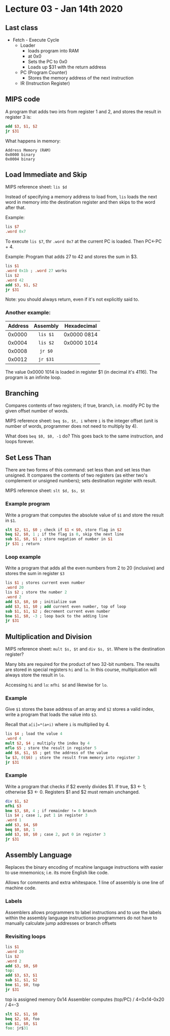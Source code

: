# Lecture 03 - Jan 14th 2020

## Last class
- Fetch - Execute Cycle
  - Loader
    - loads program into RAM
    - at 0x0
    - Sets the PC to 0x0
    - Loads up $31 with the return address
  - PC (Program Counter)
    - Stores the memory address of the next instruction
  - IR (Instruction Register)

## MIPS code
A program that adds two ints from register 1 and 2, and stores the result in register 3 is:
```MIPS
add $3, $1, $2
jr $31
```
What happens in memory:
```
Address Memory (RAM)
0x0000 binary
0x0004 binary
```

## Load Immediate and Skip
MIPS reference sheet: `lis $d`

Instead of specifying a memory address to load from, `lis` loads the next word in memory into the destination register and then skips to the word after that.

Example:
```MIPS
lis $7
.word 0x7
```
To execute `lis $7`, thr `.word 0x7` at the current PC is loaded. Then PC$\leftarrow$PC + 4.

Example: Program that adds 27 to 42 and stores the sum in $3.

```MIPS
lis $1
.word 0x1b ; .word 27 works
lis $2
.word 42
add $3, $1, $2
jr $31
```
Note: you should always return, even if it's not explicitly said to.


### Another example:
|Address|Assembly|Hexadecimal|
|---|:---:|---|
|0x0000|`lis $1`|0x0000 0814|
|0x0004|`lis $2`|0x0000 1014|
|0x0008|`jr $0`|
|0x0012|`jr $31`|

The value 0x0000 1014 is loaded in register $1 (in decimal it's 4116). The program is an infinite loop.

## Branching
Compares contents of two registers; if true, branch, i.e. modify PC by the given offset number of words.

MIPS reference sheet: `beq $s, $t, i` where `i` is the integer offset (unit is number of words, programmer does not need to multiply by 4).

What does `beq $0, $0, -1` do? This goes back to the same instruction, and loops forever.

## Set Less Than
There are two forms of this command: set less than and set less than unsigned. It compares the contents of two registers (as either two's complement or unsigned numbers); sets destination register with result.

MIPS reference sheet: `slt $d, $s, $t`

### Example program
Write a program that computes the absolute value of `$1` and store the result in `$1`.
```MIPS
slt $2, $1, $0 ; check if $1 < $0, store flag in $2
beq $2, $0, 1 ; if the flag is 0, skip the next line
sub $1, $0, $1 ; store negation of number in $1
jr $31 ; return
```

### Loop example
Write a program that adds all the even numbers from 2 to 20 (inclusive) and stores the sum in register `$3`

```MIPS
lis $1 ; stores current even number
.word 20
lis $2 ; store the number 2
.word 2
add $3, $0, $0 ; initialize sum
add $3, $1, $0 ; add current even number, top of loop
sub $1, $1, $2 ; decrement current even number
bne $1, $0, -3 ; loop back to the adding line
jr $31
```

## Multiplication and Division
MIPS reference sheet: `mult $s, $t` and `div $s, $t`. Where is the destination register?

Many bits are required for the product of two 32-bit numbers. The results are stored in special registers `hi` and `lo`. In this course, multiplcation will always store the result in `lo`.

Accessing `hi` and `lo`: `mfhi $d` and likewise for `lo`.

### Example
Give `$1` stores the base address of an array and `$2` stores a valid index, write a program that loads the value into `$3`.

Recall that `a[i]=*(a+i)` where `i` is multiplied by 4.

```MIPS
lis $4 ; load the value 4
.word 4
mult $2, $4 ; multiply the index by 4
mflo $5 ; store the result in register 5
add $6, $1, $5 ; get the address of the value
lw $3, 0($6) ; store the result from memory into register 3
jr $31
```

### Example
Write a program that checks if $2 evenly divides $1. If true, $3 $\leftarrow$ 1; otherwise $3 $\leftarrow$ 0. Registers $1 and $2 must remain unchanged.

```MIPS
div $1, $2
mfhi $3
bne $3, $0, 4 ; if remainder != 0 branch
lis $4 ; case 1, put 1 in register 3
.word 1
add $3, $4, $0
beq $0, $0, 1
add $3, $0, $0 ; case 2, put 0 in register 3
jr $31
```

## Assembly Language
Replaces the binary encoding of mcahine language instructions with easier to use mnemonics; i.e. its more English like code.

Allows for comments and extra whitespace. 1 line of assembly is one line of machine code.

### Labels
Assemblers allows programmers to label instructions and to use the labels within the assembly language instructionso programmers do not have to manually calculate jump addresses or branch offsets

### Revisiting loops
``` MIPS
lis $1
.word 20
lis $2
.word 2
add $3, $0, $0
top:
add $3, $3, $1
sub $1, $1, $2
bne $1, $0, top
jr $31
```
top is assigned memory 0x14
Assembler computes (top/PC) / 4=0x14-0x20 / 4=-3

```MIPS
slt $2, $1, $0
beq $2, $0, foo
sub $1, $0, $1
foo: jr$31
```